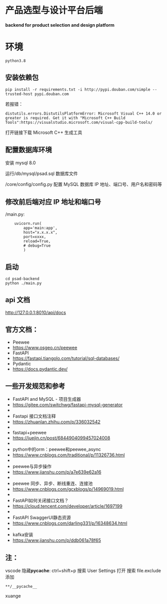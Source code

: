 <!--
 * @Author: 嘉欣 罗 2592734121@qq.com
 * @Date: 2022-12-22 12:49:07
 * @LastEditors: 嘉欣 罗 2592734121@qq.com
 * @LastEditTime: 2022-12-26 19:53:56
 * @FilePath: \psad-backend\README.md
 * @Description: 这是默认设置,请设置`customMade`, 打开koroFileHeader查看配置 进行设置: https://github.com/OBKoro1/koro1FileHeader/wiki/%E9%85%8D%E7%BD%AE
-->

# 产品选型与设计平台后端

#### backend for product selection and design platform

# 环境

```
python3.8
```

## 安装依赖包

```
pip install -r requirements.txt -i http://pypi.douban.com/simple --trusted-host pypi.douban.com
```

若报错：

```
distutils.errors.DistutilsPlatformError: Microsoft Visual C++ 14.0 or greater is required. Get it with "Microsoft C++ Build Tools":https://visualstudio.microsoft.com/visual-cpp-build-tools/
```

打开链接下载 Microsoft C++ 生成工具

## 配置数据库环境

安装 mysql 8.0

运行/db/mysql/psad.sql 数据库文件

/core/config/config.py 配置 MySQL 数据库 IP 地址、端口号、用户名和密码等

## 修改前后端对应 IP 地址和端口号

/main.py:

```
    uvicorn.run(
        app='main:app',
        host="x.x.x.x",
        port=xxxx,
        reload=True,
        # debug=True
        )
```

## 启动

```
cd psad-backend
python ./main.py
```

## api 文档

http://127.0.0.1:8010/api/docs

## 官方文档：

- Peewee
- https://www.osgeo.cn/peewee
- FastAPI
- https://fastapi.tiangolo.com/tutorial/sql-databases/
- Pydantic
- https://docs.pydantic.dev/

## 一些开发规范和参考

- FastAPI and MySQL - 项目生成器
- https://gitee.com/switchwg/fastapi-mysql-generator
-
- Fastapi 接口文档注释
- https://zhuanlan.zhihu.com/p/336032542
-
- fastapi+peewee
- https://juejin.cn/post/6844904099457024008
-
- python中的orm：peewee和peewee_async
- https://www.cnblogs.com/traditional/p/11326736.html
- 
- peewee与异步操作 
- https://www.jianshu.com/p/a7e639e62a16
- 
- peewee 同步、异步、断线重连、连接池 
- https://www.cnblogs.com/gcxblogs/p/14969019.html
- 
- FastAPI如何关闭接口文档？ 
- https://cloud.tencent.com/developer/article/1697199
- 
- FastAPI SwaggerUI静态资源
- https://www.cnblogs.com/darling331/p/16348634.html
- 
- kafka安装
- https://www.jianshu.com/p/ddb061a78f65
## 注：

vscode 隐藏**pycache**:
ctrl+shift+p 搜索 User Settings 打开
搜索 file.exclude
添加

```
**/__pycache__
```
xuange